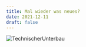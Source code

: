 ```yaml
---
title: Mal wieder was neues?
date: 2021-12-11
draft: false
---
```


  
![TechnischerUnterbau](/img/drake_blog.jpg)

